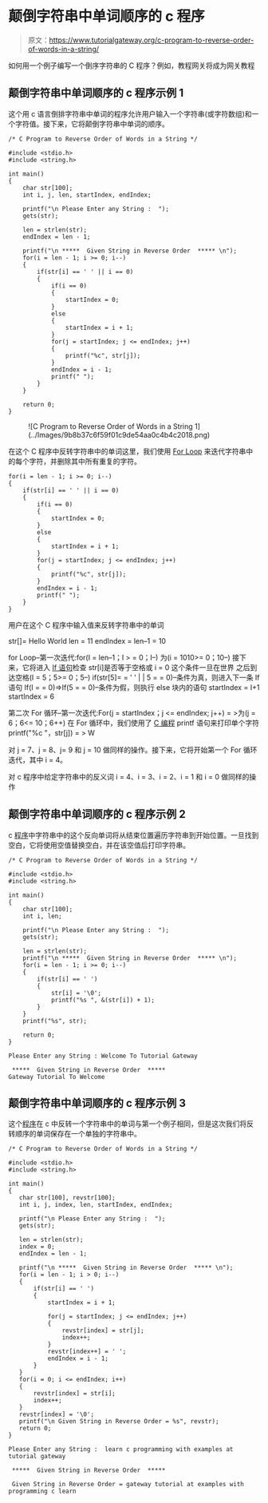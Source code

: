 # 颠倒字符串中单词顺序的 c 程序

> 原文：<https://www.tutorialgateway.org/c-program-to-reverse-order-of-words-in-a-string/>

如何用一个例子编写一个倒序字符串的 C 程序？例如，教程网关将成为网关教程

## 颠倒字符串中单词顺序的 c 程序示例 1

这个用 c 语言倒排字符串中单词的程序允许用户输入一个字符串(或字符数组)和一个字符值。接下来，它将颠倒字符串中单词的顺序。

```
/* C Program to Reverse Order of Words in a String */

#include <stdio.h>
#include <string.h>

int main()
{
  	char str[100];
  	int i, j, len, startIndex, endIndex;

  	printf("\n Please Enter any String :  ");
  	gets(str);

  	len = strlen(str);
  	endIndex = len - 1;

  	printf("\n *****  Given String in Reverse Order  ***** \n"); 	   	
  	for(i = len - 1; i >= 0; i--)
	{
		if(str[i] == ' ' || i == 0)
		{
			if(i == 0)
			{
				startIndex = 0;
			}
			else
			{
				startIndex = i + 1;
			}
			for(j = startIndex; j <= endIndex; j++)
			{
				printf("%c", str[j]);
			}
			endIndex = i - 1;
			printf(" ");				
		} 
	}

  	return 0;
}
```

<figure class="wp-block-image">![C Program to Reverse Order of Words in a String 1](../Images/9b8b37c6f59f01c9de54aa0c4b4c2018.png)</figure>

在这个 C 程序中反转字符串中的单词这里，我们使用 [For Loop](https://www.tutorialgateway.org/for-loop-in-c-programming/) 来迭代字符串中的每个字符，并删除其中所有重复的字符。

```
for(i = len - 1; i >= 0; i--)
{
	if(str[i] == ' ' || i == 0)
	{
		if(i == 0)
		{
			startIndex = 0;
		}
		else
		{
			startIndex = i + 1;
		}
		for(j = startIndex; j <= endIndex; j++)
		{
			printf("%c", str[j]);
		}
		endIndex = i - 1;
		printf(" ");				
	} 
}
```

用户在这个 C 程序中输入值来反转字符串中的单词

str[]= Hello World
len = 11
endIndex = len–1 = 10

for Loop–第一次迭代:for(I = len–1；I > = 0；I–)
为(i = 1010>= 0；10–)
接下来，它将进入 [If 语句](https://www.tutorialgateway.org/if-statement-in-c/)检查 str[i]是否等于空格或 i = 0
这个条件一旦在世界
之后到达空格(I = 5；5>= 0；5–)
if(str[5]= = ' ' | | 5 = = 0)–条件为真，则进入下一条 If 语句
If(I = = 0)=>If(5 = = 0)–条件为假，则执行 else 块内的语句
startIndex = I+1
startIndex = 6

第二次 For 循环–第一次迭代:For(j = startIndex；j <= endIndex; j++)
= >为(j = 6；6<= 10；6++)
在 For 循环中，我们使用了 [C 编程](https://www.tutorialgateway.org/c-programming/) printf 语句来打印单个字符
printf("%c "，str[j]) = > W

对 j = 7、j = 8、j= 9 和 j = 10 做同样的操作。接下来，它将开始第一个 For 循环迭代，其中 i = 4。

对 c 程序中给定字符串中的反义词 i = 4、i = 3、i = 2、i = 1 和 i = 0 做同样的操作

## 颠倒字符串中单词顺序的 c 程序示例 2

c [程序](https://www.tutorialgateway.org/c-programming-examples/)中字符串中的这个反向单词将从结束位置遍历字符串到开始位置。一旦找到空白，它将使用空值替换空白，并在该空值后打印字符串。

```
/* C Program to Reverse Order of Words in a String */

#include <stdio.h>
#include <string.h>

int main()
{
  	char str[100];
  	int i, len;

  	printf("\n Please Enter any String :  ");
  	gets(str);

  	len = strlen(str);
  	printf("\n *****  Given String in Reverse Order  ***** \n"); 	   	
  	for(i = len - 1; i >= 0; i--)
	{
		if(str[i] == ' ')
		{
			str[i] = '\0';
			printf("%s ", &(str[i]) + 1);	
		} 
	}
	printf("%s", str);

  	return 0;
}
```

```
Please Enter any String : Welcome To Tutorial Gateway

 *****  Given String in Reverse Order  ***** 
Gateway Tutorial To Welcome
```

## 颠倒字符串中单词顺序的 c 程序示例 3

这个[程序](https://www.tutorialgateway.org/c-programming-examples/)在 c 中反转一个字符串中的单词与第一个例子相同，但是这次我们将反转顺序的单词保存在一个单独的字符串中。

 ```
/* C Program to Reverse Order of Words in a String */

#include <stdio.h>
#include <string.h>

int main()
{
  	char str[100], revstr[100];
  	int i, j, index, len, startIndex, endIndex;

  	printf("\n Please Enter any String :  ");
  	gets(str);

  	len = strlen(str);
  	index = 0;
  	endIndex = len - 1;

  	printf("\n *****  Given String in Reverse Order  ***** \n"); 	   	
  	for(i = len - 1; i > 0; i--)
	{
		if(str[i] == ' ')
		{
			startIndex = i + 1;

			for(j = startIndex; j <= endIndex; j++)
			{
				revstr[index] = str[j];
				index++;
			}
			revstr[index++] = ' ';
			endIndex = i - 1;				
		} 
	}
	for(i = 0; i <= endIndex; i++)
	{
		revstr[index] = str[i];
		index++;
	}
	revstr[index] = '\0';
	printf("\n Given String in Reverse Order = %s", revstr); 
  	return 0;
}
```

```
Please Enter any String :  learn c programming with examples at tutorial gateway

 *****  Given String in Reverse Order  ***** 

 Given String in Reverse Order = gateway tutorial at examples with programming c learn
```
